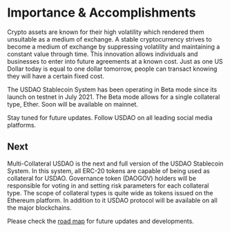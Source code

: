 # Importance & Accomplishments

Crypto assets are known for their high volatility which rendered them unsuitable as a medium of exchange. A stable cryptocurrency strives to become a medium of exchange by suppressing volatility and maintaining a constant value through time. This innovation allows individuals and businesses to enter into future agreements at a known cost. Just as one US Dollar today is equal to one dollar tomorrow, people can transact knowing they will have a certain fixed cost.

The USDAO Stablecoin System has been operating in Beta mode since its launch on testnet in July 2021. The Beta mode allows for a single collateral type, Ether. Soon will be available on mainnet.&#x20;

Stay tuned for future updates. Follow USDAO on all leading social media platforms.

## Next

Multi-Collateral USDAO is the next and full version of the USDAO Stablecoin System. In this system, all ERC-20 tokens are capable of being used as collateral for USDAO. Governance token (DAOGOV) holders will be responsible for voting in and setting risk parameters for each collateral type. The scope of collateral types is quite wide as tokens issued on the Ethereum platform. In addition to it USDAO protocol will be available on all the major blockchains.

Please check the [road map](roadmap/usdao-roadmap-for-2021.md) for future updates and developments.
